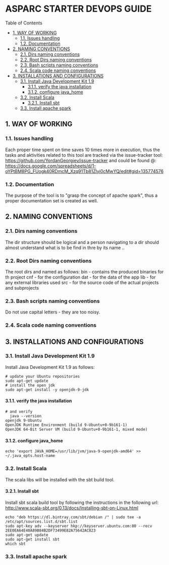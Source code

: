 #  ASPARC STARTER DEVOPS GUIDE


Table of Contents

  * [1. WAY OF WORKING](#1-way-of-working)
    * [1.1. Issues handling](#11-issues-handling)
    * [1.2. Documentation](#12-documentation)
  * [2. NAMING CONVENTIONS](#2-naming-conventions)
    * [2.1. Dirs naming conventions](#21-dirs-naming-conventions)
    * [2.2. Root Dirs naming conventions](#22-root-dirs-naming-conventions)
    * [2.3. Bash scripts naming conventions](#23-bash-scripts-naming-conventions)
    * [2.4. Scala code naming conventions](#24-scala-code-naming-conventions)
  * [3. INSTALLATIONS AND CONFIGURATIONS](#3-installations-and-configurations)
    * [3.1. Install Java Development Kit 1.9](#31-install-java-development-kit-19)
      * [3.1.1. verify the java installation](#311-verify-the-java-installation)
      * [3.1.2. configure java_home](#312-configure-java_home)
    * [3.2. Install Scala](#32-install-scala)
      * [3.2.1. Install sbt](#321-install-sbt)
    * [3.3. Install apache spark](#33-install-apache-spark)


    

## 1. WAY OF WORKING


     

### 1.1. Issues handling
Each proper time spent on time saves 10 times more in execution, thus the tasks and aktivities related to this tool are tracked via the issue-tracker tool:
https://github.com/YordanGeorgiev/issue-tracker
and could be found @:
https://docs.google.com/spreadsheets/d/1-oYPtBM8PG_FUogk40RDmcM_Xzq91Tb81Zlyi0cMwYQ/edit#gid=135774576

    

### 1.2. Documentation
The purpose of the tool is to "grasp the concept of apache spark", thus a proper documentation set is created as well.

    

## 2. NAMING CONVENTIONS


     

### 2.1. Dirs naming conventions
The dir structure should be logical and a person navigating to a dir should almost understand what is to be find in thre by its name .. 

    

### 2.2. Root Dirs naming conventions
The root dirs and named as follows:
bin - contains the produced binaries for th project
cnf - for the configuration
dat - for the data of the app
lib - for any external libraries used
src - for the source code of the actual projects and subprojects

    

### 2.3. Bash scripts naming conventions
Do not use capital letters - they are too noisy.

    

### 2.4. Scala code naming conventions


    

## 3. INSTALLATIONS AND CONFIGURATIONS


     

### 3.1. Install Java Development Kit 1.9
Install Java Development Kit 1.9 as follows:

    # update your Ubuntu repositories
    sudo apt-get update
    # install the open jdk
    sudo apt-get install -y openjdk-9-jdk
    

#### 3.1.1. verify the java installation


    
    # and verify 
      java --version
    openjdk 9-Ubuntu
    OpenJDK Runtime Environment (build 9-Ubuntu+0-9b161-1)
    OpenJDK 64-Bit Server VM (build 9-Ubuntu+0-9b161-1, mixed mode)
    
    

#### 3.1.2. configure java_home


    echo 'export JAVA_HOME=/usr/lib/jvm/java-9-openjdk-amd64' >> ~/.java_opts.host-name

### 3.2. Install Scala
The scala libs will be installed with the sbt build tool. 

    

#### 3.2.1. Install sbt
Install sbt scala build tool by following the instructions in the following url:
http://www.scala-sbt.org/0.13/docs/Installing-sbt-on-Linux.html

    echo "deb https://dl.bintray.com/sbt/debian /" | sudo tee -a /etc/apt/sources.list.d/sbt.list
    sudo apt-key adv --keyserver hkp://keyserver.ubuntu.com:80 --recv 2EE0EA64E40A89B84B2DF73499E82A75642AC823
    sudo apt-get update
    sudo apt-get install sbt
    which sbt
    

### 3.3. Install apache spark


    

